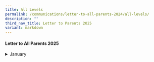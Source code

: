 ```yaml
---
title: All Levels
permalink: /communications/letter-to-all-parents-2024/all-levels/
description: ""
third_nav_title: Letter to Parents 2025
variant: markdown
---
```

#### Letter to All Parents 2025
<details>
  <summary>January</summary>
<ul>
		<li>
		<a href="/files/2025%20Letter%20to%20Parents/Letter%20to%20all%20Parents/20_Jan_P6_Math_Olympiad.pdf">P6 Math Olympiad </a><font size="2"> (20 January 2025)</font>
	</li>
	<li>
		<a href="/files/2025%20Letter%20to%20Parents/Letter%20to%20all%20Parents/20_Jan_P4_and_P5_Math_Olympiad.pdf">P4 and P5 Math Olympiad </a><font size="2"> (20 January 2025)</font>
	</li>
	<li>
		<a href="/files/2025%20Letter%20to%20Parents/Letter%20to%20all%20Parents/17_Jan_P6_Museum_Based_Learning.pdf">P6 Museum Based Learning </a><font size="2"> (17 January 2025)</font>
	</li>
	<li>
		<a href="/files/2025%20Letter%20to%20Parents/Letter%20to%20all%20Parents/13_Jan_Newspaper_Subscription.pdf">Newspaper Subscription </a><font size="2"> (13 January 2025)</font>
	</li>
	<li>
		<a href="/files/2025%20Letter%20to%20Parents/Letter%20to%20all%20Parents/3_Jan_Using_of_ICT_for_Learning.pdf">Using of ICT for Learning </a><font size="2"> (3 January 2025)</font>
	</li>
	<li>
		<a href="/files/2025%20Letter%20to%20Parents/Letter%20to%20all%20Parents/2025_Welcome_Letter_to_Parents.pdf">2025 Welcome Letter to Parents/Guardians </a><font size="2"> (2 January 2025)</font>
	</li>
	</ul>
</details>